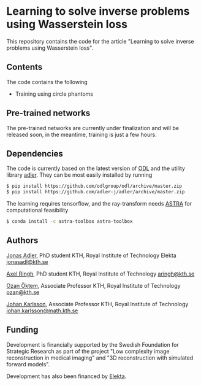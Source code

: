 Learning to solve inverse problems using Wasserstein loss
=========================================================

This repository contains the code for the article "Learning to solve inverse problems using Wasserstein loss".

Contents
--------
The code contains the following

* Training using circle phantoms

Pre-trained networks
--------------------
The pre-trained networks are currently under finalization and will be released soon, in the meantime, training is just a few hours.

Dependencies
------------
The code is currently based on the latest version of [ODL](https://github.com/odlgroup/odl) and the utility library [adler](https://github.com/adler-j/adler). They can be most easily installed by running

```bash
$ pip install https://github.com/odlgroup/odl/archive/master.zip
$ pip install https://github.com/adler-j/adler/archive/master.zip
```

The learning requires tensorflow, and the ray-transform needs [ASTRA](https://github.com/astra-toolbox/astra-toolbox) for computational feasibility

```bash
$ conda install -c astra-toolbox astra-toolbox
```

Authors
-------
[Jonas Adler](https://www.kth.se/profile/jonasadl), PhD student
KTH, Royal Institute of Technology
Elekta
jonasadl@kth.se

[Axel Ringh](https://www.kth.se/profile/aringh), PhD student
KTH, Royal Institute of Technology
aringh@kth.se

[Ozan Öktem](https://www.kth.se/profile/ozan), Associate Professor
KTH, Royal Institute of Technology
ozan@kth.se

[Johan Karlsson](https://people.kth.se/~johan79/), Associate Professor
KTH, Royal Institute of Technology
johan.karlsson@math.kth.se

Funding
-------
Development is financially supported by the Swedish Foundation for Strategic Research as part of the project "Low complexity image reconstruction in medical imaging" and "3D reconstruction with simulated forward models".

Development has also been financed by [Elekta](https://www.elekta.com/).
